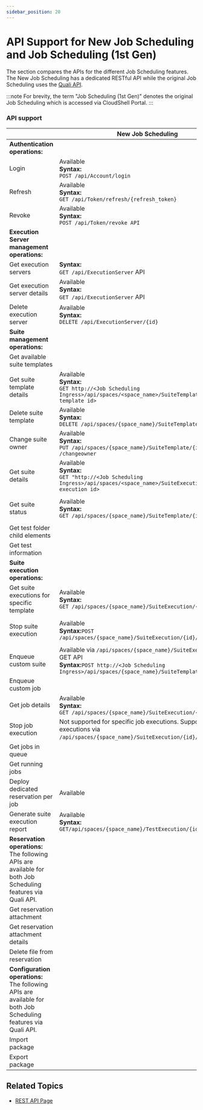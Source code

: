 ```yaml
---
sidebar_position: 20
---
```


# API Support for New Job Scheduling and Job Scheduling (1st Gen)

The section compares the APIs for the different Job Scheduling features. The New Job Scheduling has a dedicated RESTful API while the original Job Scheduling uses the [Quali API](pathname:///api-docs/2023.3/Quali-API/Quali%20API%20Library.html).

:::note
For brevity, the term "Job Scheduling (1st Gen)" denotes the original Job Scheduling which is accessed via CloudShell Portal.
:::

### API support

|   | New Job Scheduling | 1st Gen Job Scheduling |
| --- | --- | --- |
| **Authentication operations:** | | |
| Login | Available<br/>**Syntax:**<br/>`POST /api/Account/login` | Available via `(/API/Auth/Login)` API |
| Refresh | Available<br/>**Syntax:**<br/>`GET /api/Token/refresh/{refresh_token}` |   |
| Revoke | Available<br/>**Syntax:**<br/>`POST /api/Token/revoke API` |   |
| **Execution Server management operations:** |
| Get execution servers | **Syntax:**<br/>`GET /api/ExecutionServer` API | Available via Get Execution Servers API |
| Get execution server details | Available<br/>**Syntax:**<br/>`GET /api/ExecutionServer` API |   |
| Delete execution server | Available<br/>**Syntax:**<br/>`DELETE /api/ExecutionServer/{id}` |   |
| **Suite management operations:** |
| Get available suite templates |   | Available via Get Available Suite Templates API |
| Get suite template details | Available<br/>**Syntax:**<br/>`GET http://<Job Scheduling Ingress>/api/spaces/<space_name>/SuiteTemplate/<suite template id>` | Available via Get Suite Template Details API<br/>**Syntax:**<br/>`GET http://<Quali Server>:9000/API/Scheduling/SuiteTemplates/suiteTemplateName` |
| Delete suite template | Available<br/>**Syntax:**<br/>`DELETE /api/spaces/{space_name}/SuiteTemplate/{id}` |   |
| Change suite owner | Available<br/>**Syntax:**<br/>`PUT ​/api​/spaces​/{space_name}​/SuiteTemplate​/{id}​/changeowner` |   |
| Get suite details | Available<br/>**Syntax:**<br/>`GET "http://<Job Scheduling Ingress>/api/spaces/<space_name>/SuiteExecution/<suite execution id>` | Available via Get Suite Details API<br/>**Syntax:**<br/>`GET http://<Quali Server>:9000/API/Scheduling/Suites/suiteId` |
| Get suite status | Available<br/>**Syntax:**<br/>`GET /api/spaces/{space_name}/SuiteTemplate/{id}` | Available via Get Suite Status API<br/>**Syntax:**<br/>`GET http://<Quali Server>:9000/API/Scheduling/Suites/Status/suiteId` |
| Get test folder child elements |   | Available for TestShell Studio tests only |
| Get test information |   | Available for TestShell Studio tests only |
| **Suite execution operations:** |
| Get suite executions for specific template | Available<br/>**Syntax:**<br/>`GET ​/api​/spaces​/{space_name}​/SuiteExecution​/{id} GET API` |   |
| Stop suite execution | Available<br/>**Syntax:**`POST /api/spaces/{space_name}/SuiteExecution/{id}/stop` | Available via Stop Suite Execution API<br/>**Syntax:**<br/>`DELETE http://<Quali Server>:9000/API/Scheduling/Suites/SuiteId` |
| Enqueue custom suite | Available via `/api/spaces/{space_name}/SuiteExecution/{id}` GET API<br/>**Syntax:**`POST http://<Job Scheduling Ingress>/api/spaces/{space_name}/SuiteTemplate/{id}/start` |Available via Enqueue Custom Suite API<br/>**Syntax:**<br/>`POST http://<Quali Server>:9000/API/Scheduling/Suites` |
| Enqueue custom job |   | Available via Enqueue Custom Job API |
| Get job details | Available<br/>**Syntax:**<br/>`GET /api/spaces/{space_name}/SuiteExecution/{id}` | Available via Get Job Details API |
| Stop job execution | Not supported for specific job executions. Supported for suite executions via `/api/spaces/{space_name}/SuiteExecution/{id}/stop` API | Available via Stop Job Execution API |
| Get jobs in queue |   | Available via Get Queued Jobs API |
| Get running jobs |   | Available via Get Running Jobs API |
| Deploy dedicated reservation per job | Available | Available |
| Generate suite execution report | Available<br/>**Syntax:**<br/>`GET/api/spaces/{space_name}/TestExecution/{id}/Report` |   |
| **Reservation operations:**<br/>The following APIs are available for both Job Scheduling features via Quali API. |
| Get reservation attachment |   |   |
| Get reservation attachment details |   |   |
| Delete file from reservation |   |   |
| **Configuration operations:**<br/>The following APIs are available for both Job Scheduling features via Quali API. |
| Import package |   |   |
| Export package |   |   |

## Related Topics

- [REST API Page](../../jss/jss-portal/jss-rest-api.md)